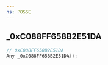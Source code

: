 ```yaml
---
ns: POSSE
---
```

## _0xC088FF658B2E51DA

```c
// 0xC088FF658B2E51DA
Any _0xC088FF658B2E51DA();
```

